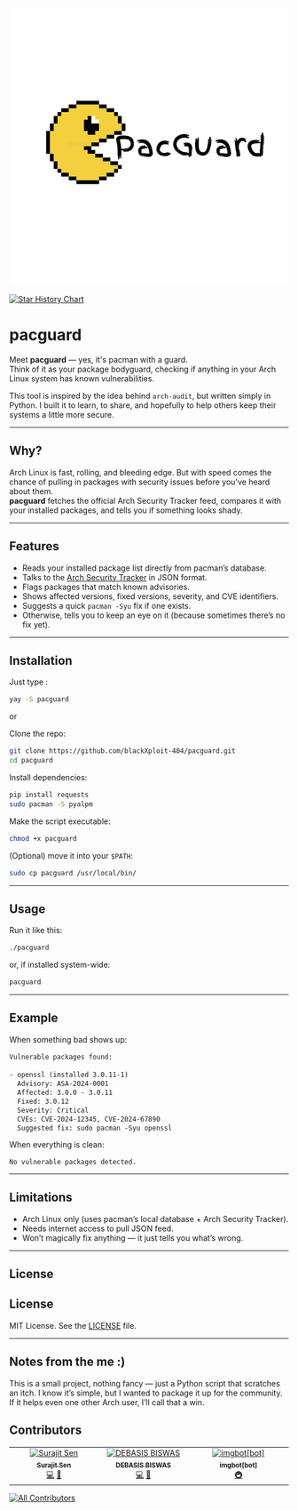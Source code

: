 
<p align="center">
  <img src="images/icon-with-bg.png" alt="pacguard-icon" />
</p>

<a href="https://www.star-history.com/#blackXploit-404/pacguard&Date">
 <picture>
   <source media="(prefers-color-scheme: dark)" srcset="https://api.star-history.com/svg?repos=blackXploit-404/pacguard&type=Date&theme=dark" />
   <source media="(prefers-color-scheme: light)" srcset="https://api.star-history.com/svg?repos=blackXploit-404/pacguard&type=Date" />
   <img alt="Star History Chart" src="https://api.star-history.com/svg?repos=blackXploit-404/pacguard&type=Date" />
 </picture>
</a>

# pacguard

Meet **pacguard** — yes, it's pacman with a guard.  
Think of it as your package bodyguard, checking if anything in your Arch Linux system has known vulnerabilities.  

This tool is inspired by the idea behind `arch-audit`, but written simply in Python. I built it to learn, to share, and hopefully to help others keep their systems a little more secure.  

---

## Why?

Arch Linux is fast, rolling, and bleeding edge. But with speed comes the chance of pulling in packages with security issues before you've heard about them.  
**pacguard** fetches the official Arch Security Tracker feed, compares it with your installed packages, and tells you if something looks shady.  

---

## Features

- Reads your installed package list directly from pacman’s database.  
- Talks to the [Arch Security Tracker](https://security.archlinux.org/) in JSON format.  
- Flags packages that match known advisories.  
- Shows affected versions, fixed versions, severity, and CVE identifiers.  
- Suggests a quick `pacman -Syu` fix if one exists.  
- Otherwise, tells you to keep an eye on it (because sometimes there’s no fix yet).  

---

## Installation

Just type : 

```bash 
yay -S pacguard
```` 

or 

Clone the repo:

```bash
git clone https://github.com/blackXploit-404/pacguard.git
cd pacguard
````

Install dependencies:

```bash
pip install requests
sudo pacman -S pyalpm
```

Make the script executable:

```bash
chmod +x pacguard
```

(Optional) move it into your `$PATH`:

```bash
sudo cp pacguard /usr/local/bin/
```

---

## Usage

Run it like this:

```bash
./pacguard
```

or, if installed system-wide:

```bash
pacguard
```

---

## Example

When something bad shows up:

```
Vulnerable packages found:

- openssl (installed 3.0.11-1)
  Advisory: ASA-2024-0001
  Affected: 3.0.0 - 3.0.11
  Fixed: 3.0.12
  Severity: Critical
  CVEs: CVE-2024-12345, CVE-2024-67890
  Suggested fix: sudo pacman -Syu openssl
```

When everything is clean:

```
No vulnerable packages detected.
```

---

## Limitations

* Arch Linux only (uses pacman’s local database + Arch Security Tracker).
* Needs internet access to pull JSON feed.
* Won’t magically fix anything — it just tells you what’s wrong.

---

## License

## License

MIT License. See the [LICENSE](LICENSE) file.

---

## Notes from the me :)

This is a small project, nothing fancy — just a Python script that scratches an itch.
I know it’s simple, but I wanted to package it up for the community. If it helps even one other Arch user, I’ll call that a win.

## Contributors

<!-- ALL-CONTRIBUTORS-LIST:START - Do not remove or modify this section -->
<!-- prettier-ignore-start -->
<!-- markdownlint-disable -->
<table>
  <tbody>
    <tr>
      <td align="center" valign="top" width="14.28%"><a href="http://surajitsen.live"><img src="https://avatars.githubusercontent.com/u/143313960?v=4?s=100" width="100px;" alt="Surajit Sen"/><br /><sub><b>Surajit Sen</b></sub></a><br /><a href="https://github.com/blackXploit-404/pacguard/commits?author=blackXploit-404" title="Code">💻</a> <a href="https://github.com/blackXploit-404/pacguard/commits?author=blackXploit-404" title="Documentation">📖</a></td>
      <td align="center" valign="top" width="14.28%"><a href="https://debasisbiswas.me"><img src="https://avatars.githubusercontent.com/u/185465407?v=4?s=100" width="100px;" alt="DEBASIS BISWAS"/><br /><sub><b>DEBASIS BISWAS</b></sub></a><br /><a href="https://github.com/blackXploit-404/pacguard/commits?author=DebaA17" title="Code">💻</a> <a href="#ideas-DebaA17" title="Ideas, Planning, & Feedback">🤔</a></td>
      <td align="center" valign="top" width="14.28%"><a href="https://github.com/apps/imgbot"><img src="https://avatars.githubusercontent.com/in/4706?v=4?s=100" width="100px;" alt="imgbot[bot]"/><br /><sub><b>imgbot[bot]</b></sub></a><br /><a href="#infra-imgbot[bot]" title="Infrastructure (Hosting, Build-Tools, etc)">🚇</a></td>
    </tr>
  </tbody>
</table>

<!-- markdownlint-restore -->
<!-- prettier-ignore-end -->

<!-- ALL-CONTRIBUTORS-LIST:END -->

[![All Contributors](https://img.shields.io/github/all-contributors/projectOwner/projectName?color=ee8449&style=flat-square)](#contributors)
